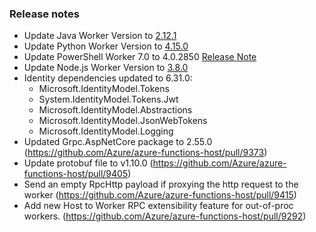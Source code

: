 ### Release notes

<!-- Please add your release notes in the following format:
- My change description (#PR)
-->
- Update Java Worker Version to [2.12.1](https://github.com/Azure/azure-functions-java-worker/releases/tag/2.12.1)
- Update Python Worker Version to [4.15.0](https://github.com/Azure/azure-functions-python-worker/releases/tag/4.15.0)
- Update PowerShell Worker 7.0 to 4.0.2850 [Release Note](https://github.com/Azure/azure-functions-powershell-worker/releases/tag/v4.0.2850)
- Update Node.js Worker Version to [3.8.0](https://github.com/Azure/azure-functions-nodejs-worker/releases/tag/v3.8.0)
- Identity dependencies updated to 6.31.0:
    - Microsoft.IdentityModel.Tokens
    - System.IdentityModel.Tokens.Jwt
    - Microsoft.IdentityModel.Abstractions
    - Microsoft.IdentityModel.JsonWebTokens
    - Microsoft.IdentityModel.Logging
- Updated Grpc.AspNetCore package to 2.55.0 (https://github.com/Azure/azure-functions-host/pull/9373)
- Update protobuf file to v1.10.0 (https://github.com/Azure/azure-functions-host/pull/9405)
- Send an empty RpcHttp payload if proxying the http request to the worker (https://github.com/Azure/azure-functions-host/pull/9415)
- Add new Host to Worker RPC extensibility feature for out-of-proc workers. (https://github.com/Azure/azure-functions-host/pull/9292)
